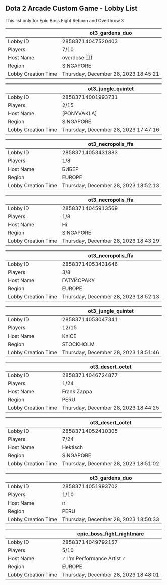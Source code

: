 ## Dota 2 Arcade Custom Game - Lobby List

This list only for Epic Boss Fight Reborn and Overthrow 3

|  | ot3_gardens_duo |
| ------ | ------ |
| Lobby ID | 28583714047520403 |
| Players | 7/10 |
| Host Name | overdose  |
| Region | SINGAPORE |
| Lobby Creation Time | Thursday, December 28, 2023 18:45:21 |


|  | ot3_jungle_quintet |
| ------ | ------ |
| Lobby ID | 28583714001993731 |
| Players | 2/15 |
| Host Name | [PONYVAKLA] |
| Region | SINGAPORE |
| Lobby Creation Time | Thursday, December 28, 2023 17:47:16 |


|  | ot3_necropolis_ffa |
| ------ | ------ |
| Lobby ID | 28583714053431883 |
| Players | 1/8 |
| Host Name | БИБЕР |
| Region | EUROPE |
| Lobby Creation Time | Thursday, December 28, 2023 18:52:13 |


|  | ot3_necropolis_ffa |
| ------ | ------ |
| Lobby ID | 28583714045913569 |
| Players | 1/8 |
| Host Name | Hi |
| Region | SINGAPORE |
| Lobby Creation Time | Thursday, December 28, 2023 18:43:29 |


|  | ot3_necropolis_ffa |
| ------ | ------ |
| Lobby ID | 28583714053431646 |
| Players | 3/8 |
| Host Name | ГАТУЙСРАКУ |
| Region | EUROPE |
| Lobby Creation Time | Thursday, December 28, 2023 18:52:13 |


|  | ot3_jungle_quintet |
| ------ | ------ |
| Lobby ID | 28583714053047341 |
| Players | 12/15 |
| Host Name | KnICE |
| Region | STOCKHOLM |
| Lobby Creation Time | Thursday, December 28, 2023 18:51:46 |


|  | ot3_desert_octet |
| ------ | ------ |
| Lobby ID | 28583714046724877 |
| Players | 1/24 |
| Host Name | Frank Zappa |
| Region | PERU |
| Lobby Creation Time | Thursday, December 28, 2023 18:44:25 |


|  | ot3_desert_octet |
| ------ | ------ |
| Lobby ID | 28583714052410305 |
| Players | 7/24 |
| Host Name | Hektisch |
| Region | SINGAPORE |
| Lobby Creation Time | Thursday, December 28, 2023 18:51:02 |


|  | ot3_gardens_duo |
| ------ | ------ |
| Lobby ID | 28583714051993702 |
| Players | 1/10 |
| Host Name | ח |
| Region | PERU |
| Lobby Creation Time | Thursday, December 28, 2023 18:50:33 |


|  | epic_boss_fight_nightmare |
| ------ | ------ |
| Lobby ID | 28583714049792157 |
| Players | 5/10 |
| Host Name | ♂ I'm Performance Artist ♂ |
| Region | EUROPE |
| Lobby Creation Time | Thursday, December 28, 2023 18:48:01 |


